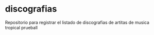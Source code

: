 # discografias

Repositorio para registrar el listado de discografias de artitas de musica tropical
prueball
